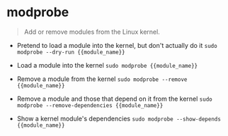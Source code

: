 # modprobe
> Add or remove modules from the Linux kernel.

- Pretend to load a module into the kernel, but don't actually do it
`sudo modprobe --dry-run {{module_name}}`

- Load a module into the kernel
`sudo modprobe {{module_name}}`

- Remove a module from the kernel
`sudo modprobe --remove {{module_name}}`

- Remove a module and those that depend on it from the kernel
`sudo modprobe --remove-dependencies {{module_name}}`

- Show a kernel module's dependencies
`sudo modprobe --show-depends {{module_name}}`
